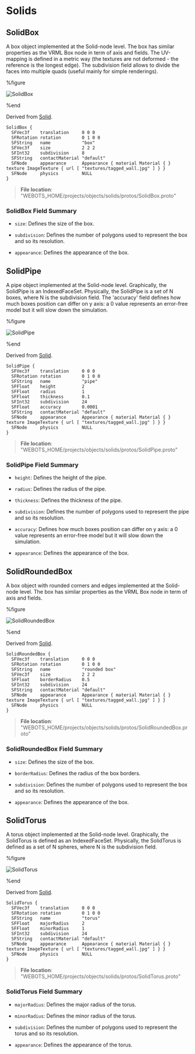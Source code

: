 # Solids

## SolidBox

A box object implemented at the Solid-node level.
The box has similar properties as the VRML Box node in term of axis and fields.
The UV-mapping is defined in a metric way (the textures are not deformed - the reference is the longest edge).
The subdivision field allows to divide the faces into multiple quads (useful mainly for simple renderings).

%figure

![SolidBox](images/objects/solids/SolidBox/model.png)

%end

Derived from [Solid](../reference/solid.md).

```
SolidBox {
  SFVec3f    translation     0 0 0
  SFRotation rotation        0 1 0 0
  SFString   name            "box"
  SFVec3f    size            2 2 2
  SFInt32    subdivision     8
  SFString   contactMaterial "default"
  SFNode     appearance      Appearance { material Material { } texture ImageTexture { url [ "textures/tagged_wall.jpg" ] } }
  SFNode     physics         NULL
}
```

> **File location**: "WEBOTS\_HOME/projects/objects/solids/protos/SolidBox.proto"

### SolidBox Field Summary

- `size`: Defines the size of the box.

- `subdivision`: Defines the number of polygons used to represent the box and so its resolution.

- `appearance`: Defines the appearance of the box.

## SolidPipe

A pipe object implemented at the Solid-node level.
Graphically, the SolidPipe is an IndexedFaceSet.
Physically, the SolidPipe is a set of N boxes, where N is the subdivision field.
The 'accuracy' field defines how much boxes position can differ on y axis: a 0 value represents an error-free model but it will slow down the simulation.

%figure

![SolidPipe](images/objects/solids/SolidPipe/model.png)

%end

Derived from [Solid](../reference/solid.md).

```
SolidPipe {
  SFVec3f    translation     0 0 0
  SFRotation rotation        0 1 0 0
  SFString   name            "pipe"
  SFFloat    height          2
  SFFloat    radius          1
  SFFloat    thickness       0.1
  SFInt32    subdivision     24
  SFFloat    accuracy        0.0001
  SFString   contactMaterial "default"
  SFNode     appearance      Appearance { material Material { } texture ImageTexture { url [ "textures/tagged_wall.jpg" ] } }
  SFNode     physics         NULL
}
```

> **File location**: "WEBOTS\_HOME/projects/objects/solids/protos/SolidPipe.proto"

### SolidPipe Field Summary

- `height`: Defines the height of the pipe.

- `radius`: Defines the radius of the pipe.

- `thickness`: Defines the thickness of the pipe.

- `subdivision`: Defines the number of polygons used to represent the pipe and so its resolution.

- `accuracy`: Defines how much boxes position can differ on y axis: a 0 value represents an error-free model but it will slow down the simulation.

- `appearance`: Defines the appearance of the box.

## SolidRoundedBox

A box object with rounded corners and edges implemented at the Solid-node level.
The box has similar properties as the VRML Box node in term of axis and fields.

%figure

![SolidRoundedBox](images/objects/solids/SolidRoundedBox/model.png)

%end

Derived from [Solid](../reference/solid.md).

```
SolidRoundedBox {
  SFVec3f    translation     0 0 0
  SFRotation rotation        0 1 0 0
  SFString   name            "rounded box"
  SFVec3f    size            2 2 2
  SFFloat    borderRadius    0.5
  SFInt32    subdivision     24
  SFString   contactMaterial "default"
  SFNode     appearance      Appearance { material Material { } texture ImageTexture { url [ "textures/tagged_wall.jpg" ] } }
  SFNode     physics         NULL
}
```

> **File location**: "WEBOTS\_HOME/projects/objects/solids/protos/SolidRoundedBox.proto"

### SolidRoundedBox Field Summary

- `size`: Defines the size of the box.

- `borderRadius`: Defines the radius of the box borders.

- `subdivision`: Defines the number of polygons used to represent the box and so its resolution.

- `appearance`: Defines the appearance of the box.

## SolidTorus

A torus object implemented at the Solid-node level.
Graphically, the SolidTorus is defined as an IndexedFaceSet.
Physically, the SolidTorus is defined as a set of N spheres, where N is the subdivision field.

%figure

![SolidTorus](images/objects/solids/SolidTorus/model.png)

%end

Derived from [Solid](../reference/solid.md).

```
SolidTorus {
  SFVec3f    translation     0 0 0
  SFRotation rotation        0 1 0 0
  SFString   name            "torus"
  SFFloat    majorRadius     2
  SFFloat    minorRadius     1
  SFInt32    subdivision     24
  SFString   contactMaterial "default"
  SFNode     appearance      Appearance { material Material { } texture ImageTexture { url [ "textures/tagged_wall.jpg" ] } }
  SFNode     physics         NULL
}
```

> **File location**: "WEBOTS\_HOME/projects/objects/solids/protos/SolidTorus.proto"

### SolidTorus Field Summary

- `majorRadius`: Defines the major radius of the torus.

- `minorRadius`: Defines the minor radius of the torus.

- `subdivision`: Defines the number of polygons used to represent the torus and so its resolution.

- `appearance`: Defines the appearance of the torus.

